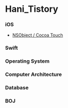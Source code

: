 # Hani_Tistory

### iOS
- [NSObject / Cocoa Touch](https://levenshtein.tistory.com/322)


### Swift

### Operating System

### Computer Architecture

### Database

### BOJ
